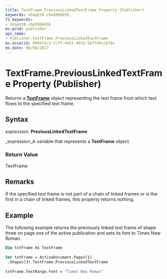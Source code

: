 ```yaml
---
title: TextFrame.PreviousLinkedTextFrame Property (Publisher)
keywords: vbapb10.chm3866656
f1_keywords:
- vbapb10.chm3866656
ms.prod: publisher
api_name:
- Publisher.TextFrame.PreviousLinkedTextFrame
ms.assetid: 00947ec3-fcff-4451-491b-5b7748ccb74e
ms.date: 06/08/2017
---
```



# TextFrame.PreviousLinkedTextFrame Property (Publisher)

Returns a  **[TextFrame](Publisher.TextFrame.md)** object representing the text frame from which text flows to the specified text frame.


## Syntax

 _expression_. **PreviousLinkedTextFrame**

 _expression_A variable that represents a  **TextFrame** object.


### Return Value

TextFrame


## Remarks

If the specified text frame is not part of a chain of linked frames or is the first in a chain of linked frames, this property returns nothing.


## Example

The following example returns the previously linked text frame of shape three on page one of the active publication and sets its font to Times New Roman.


```vb
Dim txtFrame As TextFrame 
 
Set txtFrame = ActiveDocument.Pages(1) _ 
 .Shapes(3).TextFrame.PreviousLinkedTextFrame 
 
txtFrame.TextRange.Font = "Times New Roman"
```


